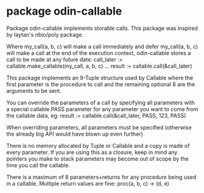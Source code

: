 # package odin-callable

Package odin-callable implements storable calls.
This package was inspired by laytan's nbio/poly package.

Where my_call(a, b, c) will make a call immediately
  and defer my_call(a, b, c) will make a call at the end of the execution context,
odin-callable stores a call to be made at any future date:
  call_later := callable.make_callable(my_call, a, b, c)
  ...
  result := callable.call(&call_later)

This package implements an 9-Tuple structure used by Callable where the first parameter
is the procedure to call and the remaining optional 8 are the arguments to be sent.

You can override the parameters of a call by specifying all parameters with a special
callable.PASS parameter for any parameter you want to come from the callable data, eg:
  result := callable.call(&call_later, PASS, 123, PASS)

When overriding parameters, all parameters must be specified (otherwise the already big
API would have blown up even further)

There is no memory allocated by Tuple or Callable and a copy is made of every parameter.
If you are using this as a closure, keep in mind any pointers you make to stack parameters
may become out of scope by the time you call the callable.

There is a maximum of 8 parameters+returns for any procedure being used in a callable.
Multiple return values are fine: proc(a, b, c) -> (d, e)
